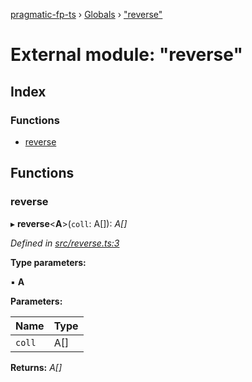 [pragmatic-fp-ts](../README.md) › [Globals](../globals.md) › ["reverse"](_reverse_.md)

# External module: "reverse"

## Index

### Functions

* [reverse](_reverse_.md#reverse)

## Functions

###  reverse

▸ **reverse**<**A**>(`coll`: A[]): *A[]*

*Defined in [src/reverse.ts:3](https://github.com/hermann-p/pragmatic-fp-ts/blob/4c86847/src/reverse.ts#L3)*

**Type parameters:**

▪ **A**

**Parameters:**

Name | Type |
------ | ------ |
`coll` | A[] |

**Returns:** *A[]*
